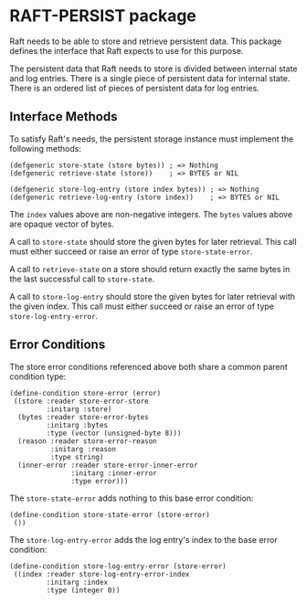 RAFT-PERSIST package
====================

Raft needs to be able to store and retrieve persistent data.
This package defines the interface that Raft expects to use for this purpose.

The persistent data that Raft needs to store is divided between internal state and log entries.
There is a single piece of persistent data for internal state.
There is an ordered list of pieces of persistent data for log entries.


Interface Methods
-----------------

To satisfy Raft's needs, the persistent storage instance must implement the following methods:

    (defgeneric store-state (store bytes)) ; => Nothing
    (defgeneric retrieve-state (store))    ; => BYTES or NIL

    (defgeneric store-log-entry (store index bytes)) ; => Nothing
    (defgeneric retrieve-log-entry (store index))    ; => BYTES or NIL

The `index` values above are non-negative integers.
The `bytes` values above are opaque vector of bytes.

A call to `store-state` should store the given bytes for later retrieval.
This call must either succeed or raise an error of type `store-state-error`.

A call to `retrieve-state` on a store should return exactly the same bytes in the last successful call to `store-state`.

A call to `store-log-entry` should store the given bytes for later retrieval with the given index.
This call must either succeed or raise an error of type `store-log-entry-error`.


Error Conditions
----------------

The store error conditions referenced above both share a common parent condition type:

    (define-condition store-error (error)
     ((store :reader store-error-store
             :initarg :store)
      (bytes :reader store-error-bytes
             :initarg :bytes
             :type (vector (unsigned-byte 8)))
      (reason :reader store-error-reason
              :initarg :reason
              :type string)
      (inner-error :reader store-error-inner-error
                   :initarg :inner-error
                   :type error)))

The `store-state-error` adds nothing to this base error condition:

    (define-condition store-state-error (store-error)
     ())

The `store-log-entry-error` adds the log entry's index to the base error condition:

    (define-condition store-log-entry-error (store-error)
     ((index :reader store-log-entry-error-index
             :initarg :index
             :type (integer 0))
